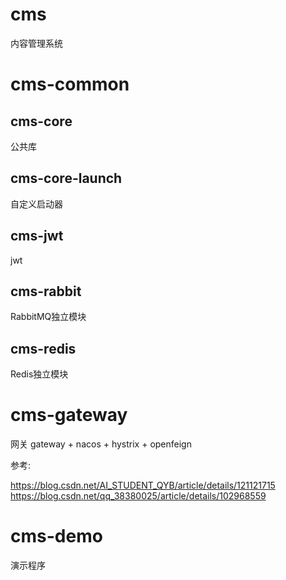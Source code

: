 # cms
内容管理系统

# cms-common
## cms-core
公共库

## cms-core-launch
自定义启动器

## cms-jwt
jwt

## cms-rabbit
RabbitMQ独立模块

## cms-redis
Redis独立模块

# cms-gateway
网关
gateway + nacos + hystrix + openfeign

参考: 

https://blog.csdn.net/AI_STUDENT_QYB/article/details/121121715
https://blog.csdn.net/qq_38380025/article/details/102968559


# cms-demo
演示程序